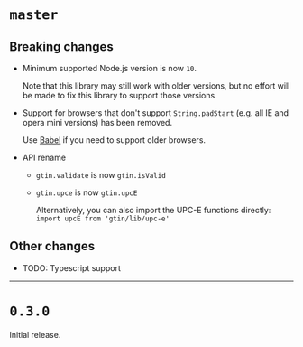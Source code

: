 `master`
===

## Breaking changes

- Minimum supported Node.js version is now `10`.

  Note that this library may still work with older versions, but no
  effort will be made to fix this library to support those versions.

- Support for browsers that don't support `String.padStart` (e.g. all IE and opera mini versions) has been removed.

  Use [Babel](https://babeljs.io/) if you need to support older browsers.

- API rename
  - `gtin.validate` is now `gtin.isValid`
  - `gtin.upce` is now `gtin.upcE`

    Alternatively, you can also import the UPC-E functions directly:
    `import upcE from 'gtin/lib/upc-e'`

## Other changes

- TODO: Typescript support

--------------------------------------------------------------------------------

`0.3.0`
===

Initial release.
